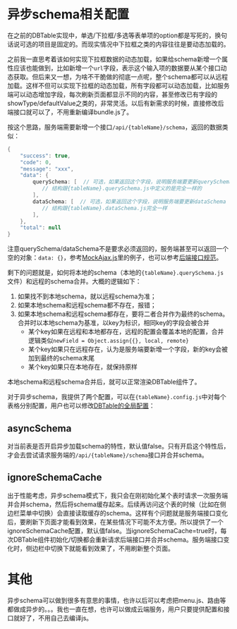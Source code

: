 # 异步schema相关配置

在之前的DBTable实现中，单选/下拉框/多选等表单项的option都是写死的，换句话说可选的项目是固定的。而现实情况中下拉框之类的内容往往是要动态加载的。

之前我一直思考着该如何实现下拉框数据的动态加载，如果给schema新增一个属性应该也能做到，比如新增一个`url`字段，表示这个输入项的数据要从某个接口动态获取。但后来又一想，为啥不干脆做的彻底一点呢，整个schema都可以从远程加载。这样不但可以实现下拉框的动态加载，所有字段都可以动态加载，比如服务端可以动态增加字段，每次刷新页面都显示不同的内容，甚至修改已有字段的showType/defaultValue之类的，非常灵活。以后有新需求的时候，直接修改后端接口就可以了，不用重新编译bundle.js了。

按这个思路，服务端需要新增一个接口`/api/{tableName}/schema`，返回的数据类似：
```java
{
    "success": true,
    "code": 0,
    "message": "xxx",
    "data": {
        querySchema: [  // 可选，如果返回这个字段，说明服务端要更新querySchema
           // 结构跟{tableName}.querySchema.js中定义的是完全一样的
        ],
        dataSchema: [  // 可选，如果返回这个字段，说明服务端要更新dataSchema
           // 结构跟{tableName}.dataSchema.js完全一样
        ],
    },
    "total": null
}
```

注意querySchema/dataSchema不是要求必须返回的，服务端甚至可以返回一个空的对象：`data: {}`，参考[MockAjax.js](../src/utils/MockAjax.js#L265)里的例子，也可以参考[后端接口规范](Ajax.md)。

剩下的问题就是，如何将本地的schema（本地的`{tableName}.querySchema.js`文件）和远程的schema合并。大概的逻辑如下：

1. 如果找不到本地schema，就以远程schema为准；
2. 如果本地schema和远程schema都不存在，报错；
3. 如果本地schema和远程schema都存在，要将二者合并作为最终的schema。合并时以本地schema为基准，以key为标识，相同key的字段会被合并
	* 某个key如果在远程和本地都存在，远程的配置会覆盖本地的配置，合并逻辑类似`newField = Object.assign{{}, local, remote}`
	* 某个key如果只在远程存在，认为是服务端要新增一个字段，新的key会被加到最终的schema末尾
	* 某个key如果只在本地存在，就保持原样

本地schema和远程schema合并后，就可以正常渲染DBTable组件了。

对于异步schema，我提供了两个配置，可以在`{tableName}.config.js`中对每个表格分别配置，用户也可以修改[DBTable的全局配置](../src/config.js#L68)：

## asyncSchema

对当前表是否开启异步加载schema的特性，默认值false。只有开启这个特性后，才会去尝试请求服务端的`/api/{tableName}/schema`接口并合并schema。

## ignoreSchemaCache

出于性能考虑，异步schema模式下，我只会在刚初始化某个表时请求一次服务端并合并schema，然后将schema缓存起来。后续再访问这个表的时候（比如在侧边栏菜单中切换）会直接读取缓存的schema。这样有个问题就是服务端接口变化后，要刷新下页面才能看到效果，在某些情况下可能不太方便。所以提供了一个ignoreSchemaCache配置，默认值false。当ignoreSchemaCache=true时，每次DBTable组件初始化/切换都会重新请求后端接口并合并schema。服务端接口变化时，侧边栏中切换下就能看到效果了，不用刷新整个页面。

# 其他

异步schema可以做到很多有意思的事情，也许以后可以考虑把menu.js、路由等都做成异步的。。。我也一直在想，也许可以做成云端服务，用户只要提供配置和接口就好了，不用自己去编译js。
